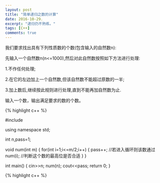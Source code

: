 ```yaml
---
layout: post
title: "简单递归之数的计算"
date: 2016-10-29.
excerpt: "递归仍不熟练。"
tags: [C++]
comments: true
---
```


我们要求找出具有下列性质数的个数(包含输入的自然数n):

先输入一个自然数n(n<=1000),然后对此自然数按照如下方法进行处理:

1.不作任何处理;

2.在它的左边加上一个自然数,但该自然数不能超过原数的一半;

3.加上数后,继续按此规则进行处理,直到不能再加自然数为止.

输入一个数，输出满足要求的数的个数。

{% highlight c++ %}

#include <iostream>

using namespace std;

int n,pass=1;

void num(int m)
{
 	for(int i=1;i<=m/2;i++)
 	{
  	pass++;     //若进入循环则该数通过
  	num(i);     //判断这个数的最高位是否合适
 	}
}

int main()
{
   	cin>>n;
    num(n); 
    cout<<pass;
    return 0;
}

{% highlight c++ %}